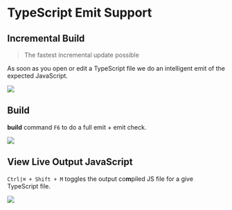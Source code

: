 # TypeScript Emit Support

## Incremental Build

> The fastest incremental update possible

As soon as you open or edit a TypeScript file we do an intelligent emit of the expected JavaScript.

![](https://raw.githubusercontent.com/alm-tools/alm-tools.github.io/master/screens/emit.gif)

## Build

**build** command `F6` to do a full emit + emit check.

![](https://raw.githubusercontent.com/alm-tools/alm-tools.github.io/master/screens/build.gif)

## View Live Output JavaScript

`Ctrl|⌘ + Shift + M` toggles the output co**m**piled JS file for a give TypeScript file.

![](https://raw.githubusercontent.com/alm-tools/alm-tools.github.io/master/screens/emitToggle.png)
